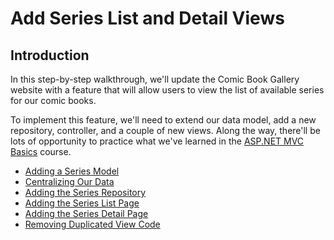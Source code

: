 
# Add Series List and Detail Views

## Introduction

In this step-by-step walkthrough, we'll update the Comic Book Gallery website with a feature that will allow users to view the list of available series for our comic books.

To implement this feature, we'll need to extend our data model, add a new repository, controller, and a couple of new views. Along the way, there'll be lots of opportunity to practice what we've learned in the [ASP.NET MVC Basics](https://teamtreehouse.com/library/aspnet-mvc-basics) course.

* [Adding a Series Model](02-adding-a-series-model.md)
* [Centralizing Our Data](03-centralizing-our-data.md)
* [Adding the Series Repository](04-adding-the-series-repository.md)
* [Adding the Series List Page](05-adding-the-series-list-page.md)
* [Adding the Series Detail Page](06-adding-the-series-detail-page.md)
* [Removing Duplicated View Code](07-removing-duplicated-view-code.md)
